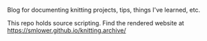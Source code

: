Blog for documenting knitting projects, tips, things I've learned, etc. 

This repo holds source scripting. Find the rendered website at https://smlower.github.io/knitting.archive/
